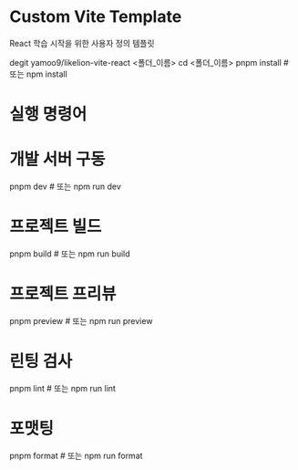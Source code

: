 # Custom Vite Template

React 학습 시작을 위한 사용자 정의 템플릿

degit yamoo9/likelion-vite-react <폴더_이름>
cd <폴더_이름>
pnpm install # 또는 npm install

# 실행 명령어

# 개발 서버 구동
pnpm dev # 또는 npm run dev

# 프로젝트 빌드
pnpm build # 또는 npm run build

# 프로젝트 프리뷰
pnpm preview # 또는 npm run preview

# 린팅 검사
pnpm lint # 또는 npm run lint

# 포맷팅
pnpm format # 또는 npm run format
